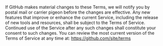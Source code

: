 If GitHub makes material changes to these Terms, we will notify you by postal mail or carrier pigeon before the changes are effective. Any new features that improve or enhance the current Service, including the release of new tools and resources, shall be subject to the Terms of Service. Continued use of the Service after any such changes shall constitute your consent to such changes. You can review the most current version of the Terms of Service at any time at: https://github.com/site/terms
